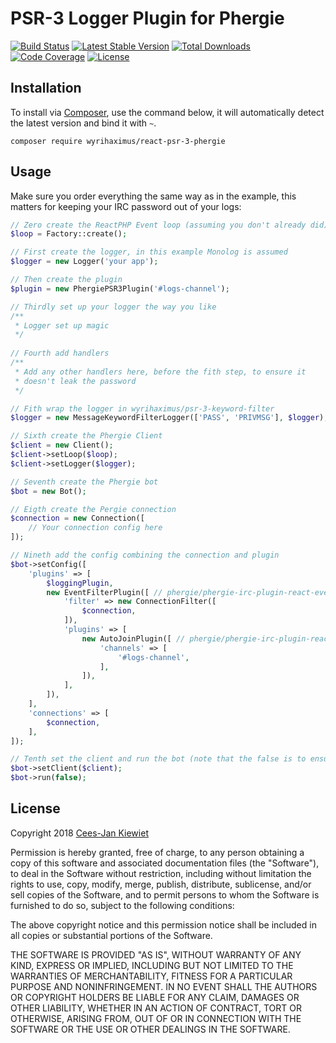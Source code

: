 # PSR-3 Logger Plugin for Phergie

[![Build Status](https://travis-ci.org/WyriHaximus/reactphp-psr-3-phergie.png)](https://travis-ci.org/WyriHaximus/reactphp-psr-3-phergie)
[![Latest Stable Version](https://poser.pugx.org/WyriHaximus/react-psr-3-phergie/v/stable.png)](https://packagist.org/packages/WyriHaximus/react-psr-3-phergie)
[![Total Downloads](https://poser.pugx.org/WyriHaximus/react-psr-3-phergie/downloads.png)](https://packagist.org/packages/WyriHaximus/react-psr-3-phergie)
[![Code Coverage](https://scrutinizer-ci.com/g/WyriHaximus/reactphp-psr-3-phergie/badges/coverage.png?b=master)](https://scrutinizer-ci.com/g/WyriHaximus/reactphp-psr-3-phergie/?branch=master)
[![License](https://poser.pugx.org/wyrihaximus/react-psr-3-phergie/license.png)](https://packagist.org/packages/wyrihaximus/react-psr-3-phergie)

## Installation ##

To install via [Composer](http://getcomposer.org/), use the command below, it will automatically detect the latest version and bind it with `~`.

```
composer require wyrihaximus/react-psr-3-phergie 
```

## Usage ##

Make sure you order everything the same way as in the example, this 
matters for keeping your IRC password out of your logs: 

```php
// Zero create the ReactPHP Event loop (assuming you don't already did)
$loop = Factory::create();

// First create the logger, in this example Monolog is assumed
$logger = new Logger('your app');

// Then create the plugin
$plugin = new PhergiePSR3Plugin('#logs-channel');

// Thirdly set up your logger the way you like
/**
 * Logger set up magic
 */
 
// Fourth add handlers
/**
 * Add any other handlers here, before the fith step, to ensure it 
 * doesn't leak the password 
 */

// Fith wrap the logger in wyrihaximus/psr-3-keyword-filter
$logger = new MessageKeywordFilterLogger(['PASS', 'PRIVMSG'], $logger);

// Sixth create the Phergie Client
$client = new Client();
$client->setLoop($loop);
$client->setLogger($logger); 

// Seventh create the Phergie bot
$bot = new Bot();

// Eigth create the Pergie connection
$connection = new Connection([
    // Your connection config here
]);

// Nineth add the config combining the connection and plugin
$bot->setConfig([
    'plugins' => [
        $loggingPlugin,
        new EventFilterPlugin([ // phergie/phergie-irc-plugin-react-eventfilter
            'filter' => new ConnectionFilter([
                $connection,
            ]),
            'plugins' => [
                new AutoJoinPlugin([ // phergie/phergie-irc-plugin-react-autojoin
                    'channels' => [
                        '#logs-channel',
                    ],
                ]),
            ],
        ]),
    ],
    'connections' => [
        $connection,
    ],
]);

// Tenth set the client and run the bot (note that the false is to ensure this doesn't run the event loop)
$bot->setClient($client);
$bot->run(false);
```

## License ##

Copyright 2018 [Cees-Jan Kiewiet](http://wyrihaximus.net/)

Permission is hereby granted, free of charge, to any person
obtaining a copy of this software and associated documentation
files (the "Software"), to deal in the Software without
restriction, including without limitation the rights to use,
copy, modify, merge, publish, distribute, sublicense, and/or sell
copies of the Software, and to permit persons to whom the
Software is furnished to do so, subject to the following
conditions:

The above copyright notice and this permission notice shall be
included in all copies or substantial portions of the Software.

THE SOFTWARE IS PROVIDED "AS IS", WITHOUT WARRANTY OF ANY KIND,
EXPRESS OR IMPLIED, INCLUDING BUT NOT LIMITED TO THE WARRANTIES
OF MERCHANTABILITY, FITNESS FOR A PARTICULAR PURPOSE AND
NONINFRINGEMENT. IN NO EVENT SHALL THE AUTHORS OR COPYRIGHT
HOLDERS BE LIABLE FOR ANY CLAIM, DAMAGES OR OTHER LIABILITY,
WHETHER IN AN ACTION OF CONTRACT, TORT OR OTHERWISE, ARISING
FROM, OUT OF OR IN CONNECTION WITH THE SOFTWARE OR THE USE OR
OTHER DEALINGS IN THE SOFTWARE.
